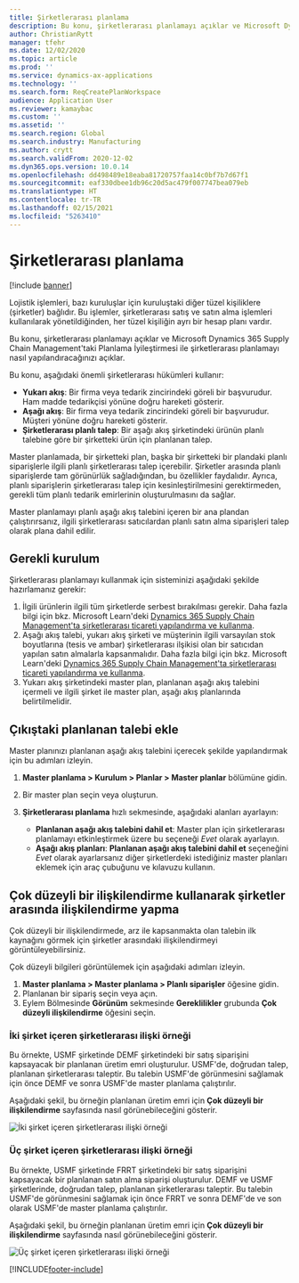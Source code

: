 ```yaml
---
title: Şirketlerarası planlama
description: Bu konu, şirketlerarası planlamayı açıklar ve Microsoft Dynamics 365 Supply Chain Management'taki Planlama İyileştirmesi ile şirketlerarası planlamayı nasıl yapılandıracağınızı açıklar.
author: ChristianRytt
manager: tfehr
ms.date: 12/02/2020
ms.topic: article
ms.prod: ''
ms.service: dynamics-ax-applications
ms.technology: ''
ms.search.form: ReqCreatePlanWorkspace
audience: Application User
ms.reviewer: kamaybac
ms.custom: ''
ms.assetid: ''
ms.search.region: Global
ms.search.industry: Manufacturing
ms.author: crytt
ms.search.validFrom: 2020-12-02
ms.dyn365.ops.version: 10.0.14
ms.openlocfilehash: dd498489e18eaba81720757faa14c0bf7b7d67f1
ms.sourcegitcommit: eaf330dbee1db96c20d5ac479f007747bea079eb
ms.translationtype: HT
ms.contentlocale: tr-TR
ms.lasthandoff: 02/15/2021
ms.locfileid: "5263410"
---
```

# <a name="intercompany-planning"></a>Şirketlerarası planlama

[!include [banner](../../includes/banner.md)]

Lojistik işlemleri, bazı kuruluşlar için kuruluştaki diğer tüzel kişiliklere (şirketler) bağlıdır. Bu işlemler, şirketlerarası satış ve satın alma işlemleri kullanılarak yönetildiğinden, her tüzel kişiliğin ayrı bir hesap planı vardır.

Bu konu, şirketlerarası planlamayı açıklar ve Microsoft Dynamics 365 Supply Chain Management'taki Planlama İyileştirmesi ile şirketlerarası planlamayı nasıl yapılandıracağınızı açıklar.

Bu konu, aşağıdaki önemli şirketlerarası hükümleri kullanır:

- **Yukarı akış**: Bir firma veya tedarik zincirindeki göreli bir başvurudur. Ham madde tedarikçisi yönüne doğru hareketi gösterir.
- **Aşağı akış**: Bir firma veya tedarik zincirindeki göreli bir başvurudur. Müşteri yönüne doğru hareketi gösterir.
- **Şirketlerarası planlı talep**: Bir aşağı akış şirketindeki ürünün planlı talebine göre bir şirketteki ürün için planlanan talep.

Master planlamada, bir şirketteki plan, başka bir şirketteki bir plandaki planlı siparişlerle ilgili planlı şirketlerarası talep içerebilir. Şirketler arasında planlı siparişlerde tam görünürlük sağladığından, bu özellikler faydalıdır. Ayrıca, planlı siparişlerin şirketlerarası talep için kesinleştirilmesini gerektirmeden, gerekli tüm planlı tedarik emirlerinin oluşturulmasını da sağlar.

Master planlamayı planlı aşağı akış talebini içeren bir ana plandan çalıştırırsanız, ilgili şirketlerarası satıcılardan planlı satın alma siparişleri talep olarak plana dahil edilir.

## <a name="required-setup"></a>Gerekli kurulum

Şirketlerarası planlamayı kullanmak için sisteminizi aşağıdaki şekilde hazırlamanız gerekir:

1. İlgili ürünlerin ilgili tüm şirketlerde serbest bırakılması gerekir. Daha fazla bilgi için bkz. Microsoft Learn'deki [Dynamics 365 Supply Chain Management'ta şirketlerarası ticareti yapılandırma ve kullanma](https://docs.microsoft.com/learn/modules/configure-use-intercompany-trade-dyn365-supply-chain-mgmt/).
1. Aşağı akış talebi, yukarı akış şirketi ve müşterinin ilgili varsayılan stok boyutlarına (tesis ve ambar) şirketlerarası ilşikisi olan bir satıcıdan yapılan satın almalarla kapsanmalıdır. Daha fazla bilgi için bkz. Microsoft Learn'deki [Dynamics 365 Supply Chain Management'ta şirketlerarası ticareti yapılandırma ve kullanma](https://docs.microsoft.com/learn/modules/configure-use-intercompany-trade-dyn365-supply-chain-mgmt/).
1. Yukarı akış şirketindeki master plan, planlanan aşağı akış talebini içermeli ve ilgili şirket ile master plan, aşağı akış planlarında belirtilmelidir.

## <a name="include-planned-downstream-demand"></a>Çıkıştaki planlanan talebi ekle

Master planınızı planlanan aşağı akış talebini içerecek şekilde yapılandırmak için bu adımları izleyin.

1. **Master planlama \> Kurulum \> Planlar \> Master planlar** bölümüne gidin.
1. Bir master plan seçin veya oluşturun.
1. **Şirketlerarası planlama** hızlı sekmesinde, aşağıdaki alanları ayarlayın:

    - **Planlanan aşağı akış talebini dahil et**: Master plan için şirketlerarası planlamayı etkinleştirmek üzere bu seçeneği *Evet* olarak ayarlayın.
    - **Aşağı akış planları**: **Planlanan aşağı akış talebini dahil et** seçeneğini *Evet* olarak ayarlarsanız diğer şirketlerdeki istediğiniz master planları eklemek için araç çubuğunu ve kılavuzu kullanın.

## <a name="peg-across-companies-by-using-multilevel-pegging"></a>Çok düzeyli bir ilişkilendirme kullanarak şirketler arasında ilişkilendirme yapma

Çok düzeyli bir ilişkilendirmede, arz ile kapsanmakta olan talebin ilk kaynağını görmek için şirketler arasındaki ilişkilendirmeyi görüntüleyebilirsiniz.

Çok düzeyli bilgileri görüntülemek için aşağıdaki adımları izleyin.

1. **Master planlama \> Master planlama \> Planlı siparişler** öğesine gidin.
1. Planlanan bir sipariş seçin veya açın.
1. Eylem Bölmesinde **Görünüm** sekmesinde **Gereklilikler** grubunda **Çok düzeyli ilişkilendirme** öğesini seçin.

### <a name="intercompany-example-that-involves-two-companies"></a>İki şirket içeren şirketlerarası ilişki örneği

Bu örnekte, USMF şirketinde DEMF şirketindeki bir satış siparişini kapsayacak bir planlanan üretim emri oluşturulur. USMF'de, doğrudan talep, planlanan şirketlerarası taleptir. Bu talebin USMF'de görünmesini sağlamak için önce DEMF ve sonra USMF'de master planlama çalıştırılır.

Aşağıdaki şekil, bu örneğin planlanan üretim emri için **Çok düzeyli bir ilişkilendirme** sayfasında nasıl görünebileceğini gösterir.

![İki şirket içeren şirketlerarası ilişki örneği](media/IntercompanyPlanning1.png)

### <a name="intercompany-example-that-involves-three-companies"></a>Üç şirket içeren şirketlerarası ilişki örneği

Bu örnekte, USMF şirketinde FRRT şirketindeki bir satış siparişini kapsayacak bir planlanan satın alma siparişi oluşturulur. DEMF ve USMF şirketlerinde, doğrudan talep, planlanan şirketlerarası taleptir. Bu talebin USMF'de görünmesini sağlamak için önce FRRT ve sonra DEMF'de ve son olarak USMF'de master planlama çalıştırılır.

Aşağıdaki şekil, bu örneğin planlanan üretim emri için **Çok düzeyli bir ilişkilendirme** sayfasında nasıl görünebileceğini gösterir.

![Üç şirket içeren şirketlerarası ilişki örneği](media/IntercompanyPlanning2.png)


[!INCLUDE[footer-include](../../../includes/footer-banner.md)]